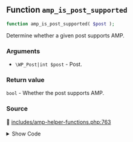 ## Function `amp_is_post_supported`

```php
function amp_is_post_supported( $post );
```

Determine whether a given post supports AMP.

### Arguments

* `\WP_Post|int $post` - Post.

### Return value

`bool` - Whether the post supports AMP.

### Source

:link: [includes/amp-helper-functions.php:763](/includes/amp-helper-functions.php#L763-L765)

<details>
<summary>Show Code</summary>

```php
function amp_is_post_supported( $post ) {
	return 0 === count( AMP_Post_Type_Support::get_support_errors( $post ) );
}
```

</details>
